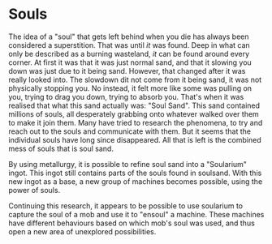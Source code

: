 # Souls

The idea of a "soul" that gets left behind when you die has always been considered a superstition. That was until *it* was 
found. Deep in what can only be described as a burning wasteland, *it* can be found around every corner. At first it was 
that it was just normal sand, and that it slowing you down was just due to it being sand. However, that changed after it 
was really looked into. The slowdown dit not come from it being sand, it was not physically stopping you. No instead, it 
felt more like some was pulling on you, trying to drag you down, trying to absorb you. That's when it was realised that 
what this sand actually was: "Soul Sand". This sand contained millions of souls, all desperately grabbing onto whatever walked 
over them to make it join them. Many have tried to research the phenomena, to try and reach out to the souls and communicate 
with them. But it seems that the individual souls have long since disappeared. All that is left is the combined mess of 
souls that is soul sand.

By using metallurgy, it is possible to refine soul sand into a "Soularium" ingot. This ingot still contains parts of the 
souls found in soulsand. With this new ingot as a base, a new group of machines becomes possible, using the power of souls.

Continuing this research, it appears to be possible to use soularium to capture the soul of a mob and use it to "ensoul" a 
machine. These machines have different behaviours based on which mob's soul was used, and thus open a new area of unexplored 
possibilities.